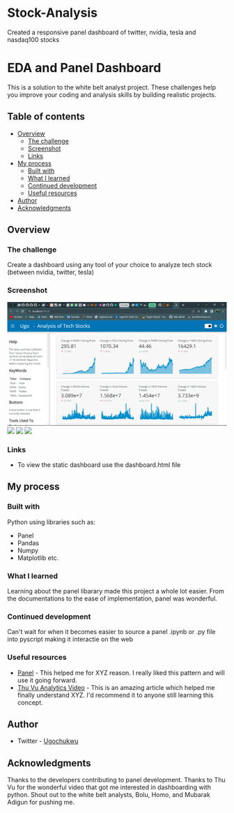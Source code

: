 # Stock-Analysis
Created a responsive panel dashboard of twitter, nvidia, tesla and nasdaq100 stocks

# EDA and Panel Dashboard

This is a solution to the white belt analyst project. These challenges help you improve your coding and analysis skills by building realistic projects. 

## Table of contents

- [Overview](#overview)
  - [The challenge](#the-challenge)
  - [Screenshot](#screenshot)
  - [Links](#links)
- [My process](#my-process)
  - [Built with](#built-with)
  - [What I learned](#what-i-learned)
  - [Continued development](#continued-development)
  - [Useful resources](#useful-resources)
- [Author](#author)
- [Acknowledgments](#acknowledgments)

## Overview

### The challenge

Create a dashboard using any tool of your choice to analyze tech stock (between nvidia, twitter, tesla)

### Screenshot

![](/Images/Stock_Trend.png)
![](./screenshot.jpg)
![](./screenshot.jpg)
![](./screenshot.jpg)


### Links

- To view the static dashboard use the dashboard.html file

## My process

### Built with

Python using libraries such as:
- Panel
- Pandas
- Numpy
- Matplotlib etc.

### What I learned

Learning about the panel libarary made this project a whole lot easier. From the documentations to the ease of implementation, panel was wonderful.

### Continued development

Can't wait for when it becomes easier to source a panel .ipynb or .py file into pyscript making it interactie on the web

### Useful resources

- [Panel](https://www.example.com) - This helped me for XYZ reason. I really liked this pattern and will use it going forward.
- [Thu Vu Analytics Video](https://www.example.com) - This is an amazing article which helped me finally understand XYZ. I'd recommend it to anyone still learning this concept.

## Author

- Twitter - [Ugochukwu](https://www.twitter.com/_EightKing)

## Acknowledgments

Thanks to the developers contributing to panel development. Thanks to Thu Vu for the wonderful video that got me interested in dashboarding with python. Shout out to the white belt analysts, Bolu, Homo, and Mubarak Adigun for pushing me.
